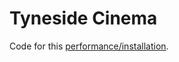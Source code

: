 # Tyneside Cinema

Code for this [performance/installation](https://www.tynesidecinema.co.uk/film-and-events/view/sally-golding-spatial-decompression).
